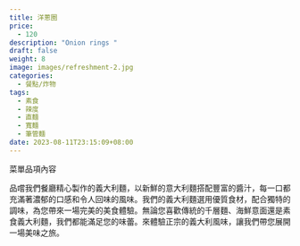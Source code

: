 ```yaml
---
title: 洋蔥圈
price:
  - 120
description: "Onion rings "
draft: false
weight: 8
image: images/refreshment-2.jpg
categories:
  - 餐點/炸物
tags:
  - 素食
  - 辣度
  - 直麵
  - 寬麵
  - 筆管麵
date: 2023-08-11T23:15:09+08:00
---
```


菜單品項內容 

品嚐我們餐廳精心製作的義大利麵，以新鮮的意大利麵搭配豐富的醬汁，每一口都充滿著濃郁的口感和令人回味的風味。我們的義大利麵選用優質食材，配合獨特的調味，為您帶來一場完美的美食體驗。無論您喜歡傳統的千層麵、海鮮意面還是素食義大利麵，我們都能滿足您的味蕾。來體驗正宗的義大利風味，讓我們帶您展開一場美味之旅。
